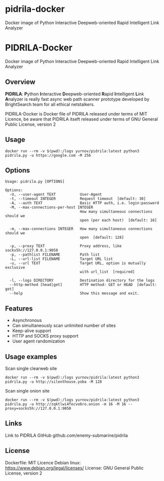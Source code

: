 # pidrila-docker
Docker image of Python Interactive Deepweb-oriented Rapid Intelligent Link Analyzer

PIDRILA-Docker
=========

Docker image of Python Interactive Deepweb-oriented Rapid Intelligent Link Analyzer

Overview
--------
**PIDRILA**: **P**ython **I**nteractive **D**eepweb-oriented **R**apid **I**ntelligent **L**ink **A**nalyzer is really fast async web path scanner prototype developed by BrightSearch team for all ethical netstalkers.

PIDRILA-Docker is Docker file of PIDRILA released under terms of MIT Licence, be aware that PIDRILA itseft released under terms of GNU General Public License, version 2

Usage
------------

```
docker run --rm -v $(pwd):/logs yurnov/pidrila:latest python3 pidrila.py -u https://google.com -M 256
```

Options
-------

```
Usage: pidrila.py [OPTIONS]

Options:
  -U, --user-agent TEXT           User-Agent
  -t, --timeout INTEGER           Request timeout  [default: 30]
  -A, --auth TEXT                 Basic HTTP auth, i.e. login:password
  -M, --max-connections-per-host INTEGER
                                  How many simultaneous connections should we
                                  open (per each host)  [default: 16]

  -m, --max-connections INTEGER   How many simultaneous connections should we
                                  open  [default: 128]

  -p, --proxy TEXT                Proxy address, like socks5h://127.0.0.1:9050
  -p, --pathlist FILENAME         Path list
  -L, --url-list FILENAME         Target URL list
  -u, --url TEXT                  Target URL, option is mutually exclusive
                                  with url_list  [required]

  -l, --logs DIRECTORY            Destination directory for the logs
  --http-method [head|get]        HTTP method: GET or HEAD  [default: get]
  --help                          Show this message and exit.
```

Features
--------
- Asynchronous
- Can simultaneously scan unlimited number of sites
- Keep-alive support
- HTTP and SOCKS proxy support
- User agent randomization


Usage examples
--------
Scan single clearweb site
```
docker run --rm -v $(pwd):/logs yurnov/pidrila:latest python3 pidrila.py -u http://silenthouse.yoba -M 128
```

Scan single onion site
```
docker run --rm -v $(pwd):/logs yurnov/pidrila:latest python3 pidrila.py -u http://zqktlwi4fecvo6ro.onion -m 16 -M 16 --proxy=socks5h://127.0.0.1:9050
```

Links
-------

Link to PIDRILA GitHub github.com/enemy-submarine/pidrila

License
-------
Dockerfile: MIT Licence
Debian linux: https://www.debian.org/legal/licenses/
License: GNU General Public License, version 2
